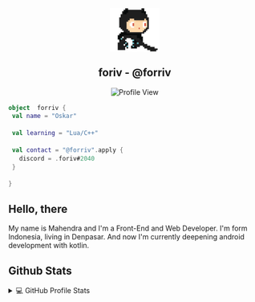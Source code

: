 <p align="center">
 <img width="100px" src="https://github.com/hendrasob/hendrasob/blob/master/assets/github.gif" align="center" alt="Hendrasob's GitHub Readme" />
 <h2 align="center">foriv - @forriv</h2>
</p>

<p align="center">
<img alt="Profile View" src="https://gpvc.arturio.dev/forriv" />
</p>

```kotlin
object  forriv {
 val name = "Oskar"

 val learning = "Lua/C++"

 val contact = "@forriv".apply {
   discord = .foriv#2040
 }

}
```
## Hello, there

My name is Mahendra and I'm a Front-End and Web Developer. I'm form Indonesia, living in Denpasar. And now I'm currently deepening android development with kotlin.

## Github Stats

<details> 
  <summary>💻 GitHub Profile Stats</summary>
  <br/>
    <img alt="forriv's Github Stats" src="https://github-readme-stats.vercel.app/api?username=forriv&show_icons=true&count_private=true&theme=radical&hide_border=true&bg_color=0D1117" />
  <img alt="forriv's Top Languages" src="https://github-readme-stats.vercel.app/api/top-langs/?username=forriv&langs_count=10&layout=compact&theme=radical&hide_border=true&bg_color=0D1117" />
  <br/>
  <b>Note:</b> Top languages is only a metric of the languages my public code consists of and doesn't reflect experience or skill level.
</details>
